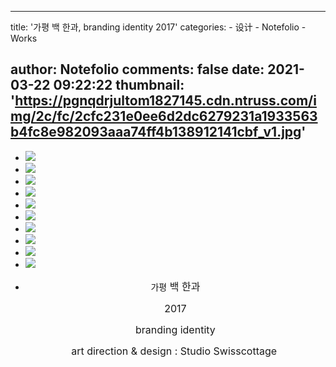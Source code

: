 
---
title: '가평 백 한과, branding identity 2017'
categories: 
    - 设计
    - Notefolio
    - Works

author: Notefolio
comments: false
date: 2021-03-22 09:22:22
thumbnail: 'https://pgnqdrjultom1827145.cdn.ntruss.com/img/2c/fc/2cfc231e0ee6d2dc6279231a1933563b4fc8e982093aaa74ff4b138912141cbf_v1.jpg'
---

<div>   
<ul><li><img src="https://pgnqdrjultom1827145.cdn.ntruss.com/img/2c/fc/2cfc231e0ee6d2dc6279231a1933563b4fc8e982093aaa74ff4b138912141cbf_v1.jpg" referrerpolicy="no-referrer"></li><li><img src="https://pgnqdrjultom1827145.cdn.ntruss.com/img/d7/ca/d7cae5d8d68f82d201ad9eb10226244045b7d1d1f947b443f2a0813bcd181bca_v1.jpg" referrerpolicy="no-referrer"></li><li><img src="https://pgnqdrjultom1827145.cdn.ntruss.com/img/85/e4/85e46e69dcdefe671913d2e0b644abbbffa442ff823cbf09190cc2dc54aeed35_v1.jpg" referrerpolicy="no-referrer"></li><li><img src="https://pgnqdrjultom1827145.cdn.ntruss.com/img/73/89/73896c4630f48aa2aa97577d26d2a5e2c03c0395f207e877c25788c2d0b2e007_v1.jpg" referrerpolicy="no-referrer"></li><li><img src="https://pgnqdrjultom1827145.cdn.ntruss.com/img/c3/a2/c3a29b6ea438d6861276ec1de7b605250bd3c364658d7229199fa7f3c045527d_v1.jpg" referrerpolicy="no-referrer"></li><li><img src="https://pgnqdrjultom1827145.cdn.ntruss.com/img/12/71/1271fb931b165b498fd9fbed26a04412651fe4f6dc6e0e0ab7942c6ce9b95d1c_v1.jpg" referrerpolicy="no-referrer"></li><li><img src="https://pgnqdrjultom1827145.cdn.ntruss.com/img/2b/6e/2b6e0a27594703870351b83dd3b696732c948e4ec06514a659d957ddf32edf96_v1.jpg" referrerpolicy="no-referrer"></li><li><img src="https://pgnqdrjultom1827145.cdn.ntruss.com/img/ef/b7/efb73b1cd3ed4ec4adb2b8fee0cd1fe6d1bbba4d9ec878e6f16e0079128d8033_v1.jpg" referrerpolicy="no-referrer"></li><li><img src="https://pgnqdrjultom1827145.cdn.ntruss.com/img/06/5c/065c37522ed381dbc08cf9814335bd344ad7ebba3121ce65988230811ee7c4d4_v1.jpg" referrerpolicy="no-referrer"></li><li><img src="https://pgnqdrjultom1827145.cdn.ntruss.com/img/76/ff/76ff7601bb989d41477e2866ab430c8b630fae6f2dca04dd0e21c2ab642c5bfe_v1.jpg" referrerpolicy="no-referrer"></li><li>
    <p style="text-align: center;">가평<span style="font-size: 12pt;"> 백 한과</span></p><p style="text-align: center;"><span style="font-size: 12pt;">2017</span></p><p style="text-align: center;"><span style="font-size: 12pt;">branding identity</span></p><p style="text-align: center;"><span style="font-size: 12pt;">art direction & design : Studio Swisscottage </span></p></li></ul>  
</div>
            